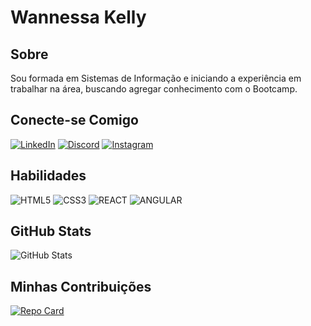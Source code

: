 #  Wannessa Kelly

## Sobre
Sou formada em Sistemas de Informação e iniciando a experiência em trabalhar na área, buscando agregar conhecimento com o Bootcamp. 


## Conecte-se Comigo

[![LinkedIn](https://img.shields.io/badge/LinkedIn-ccc?style=for-the-badge&logo=linkedin&logoColor=0E76A8)](https://www.linkedin.com/in/maria-wannessa-kelly-viana-da-luz-196592191/)
[![Discord](https://img.shields.io/badge/Discord-ccc?style=for-the-badge&logo=discord)](https://www.discord.com/in/Swannessakelly/)
[![Instagram](https://img.shields.io/badge/Instagram-ccc?style=for-the-badge&logo=instagram)](https://www.instagram.com/wannessakelly/)

## Habilidades
![HTML5](https://img.shields.io/badge/HTML5-CCC?style=for-the-badge&logo=html5)
![CSS3](https://img.shields.io/badge/CSS3-CCC?style=for-the-badge&logo=css3&logoColor=264CE4)
![REACT](https://img.shields.io/badge/REACT-CCC?style=for-the-badge&logo=REACT&logoColor=264CE4)
![ANGULAR](https://img.shields.io/badge/ANGULAR-CCC?style=for-the-badge&logo=ANGULAR&logoColor=264CE4)

## GitHub Stats

![GitHub Stats](https://github-readme-stats.vercel.app/api?username=wannessakelly&theme=transparent&bg_color=ccc&border_color=30A3DC&show_icons=true&icon_color=30A3DC&title_color=E94D5F0&text_color=000)

## Minhas Contribuições

[![Repo Card](https://github-readme-stats.vercel.app/api/pin/?username=wannessakelly&repo=dio-lab-open-source&bg_color=ccc&border_color=30A3DC&show_icons=true&icon_color=30A3DC&title_color=E94D5F0&text_color=000)](https://github.com/WannessaKelly/dio-lab-open-source/tree/main)

